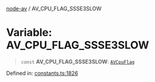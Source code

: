 [node-av](../globals.md) / AV\_CPU\_FLAG\_SSSE3SLOW

# Variable: AV\_CPU\_FLAG\_SSSE3SLOW

> `const` **AV\_CPU\_FLAG\_SSSE3SLOW**: [`AVCpuFlag`](../type-aliases/AVCpuFlag.md)

Defined in: [constants.ts:1826](https://github.com/seydx/av/blob/f8631fc881b394300b1479f511d55cf1c370a87f/src/constants/constants.ts#L1826)
